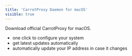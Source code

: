 ```yaml
---
title: 'CarrotProxy Daemon for macOS'
visible: true
---
```


Download official CarrotProxy for macOS.


* one click to configure your system
* get latest updates automatically
* automatically update your IP address in case it changes